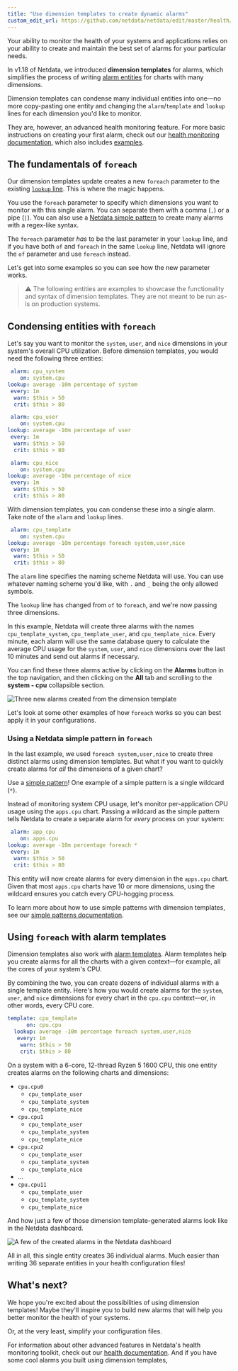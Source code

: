 ```yaml
---
title: "Use dimension templates to create dynamic alarms"
custom_edit_url: https://github.com/netdata/netdata/edit/master/health/tutorials/dimension-templates.md
---
```




Your ability to monitor the health of your systems and applications relies on your ability to create and maintain
the best set of alarms for your particular needs.

In v1.18 of Netdata, we introduced **dimension templates** for alarms, which simplifies the process of writing [alarm
entities](/docs/agent/health/reference#health-entity-reference) for charts with many dimensions.

Dimension templates can condense many individual entities into one—no more copy-pasting one entity and changing the
`alarm`/`template` and `lookup` lines for each dimension you'd like to monitor.

They are, however, an advanced health monitoring feature. For more basic instructions on creating your first alarm,
check out our [health monitoring documentation](/docs/agent/health/tutorials/..), which also includes
[examples](/docs/agent/health/reference#example-alarms).

## The fundamentals of `foreach`

Our dimension templates update creates a new `foreach` parameter to the existing [`lookup`
line](/docs/agent/health/reference#alarm-line-lookup). This is where the magic happens.

You use the `foreach` parameter to specify which dimensions you want to monitor with this single alarm. You can separate
them with a comma (`,`) or a pipe (`|`). You can also use a [Netdata simple pattern](/docs/agent/libnetdata/simple_pattern)
to create many alarms with a regex-like syntax.

The `foreach` parameter _has_ to be the last parameter in your `lookup` line, and if you have both `of` and `foreach` in
the same `lookup` line, Netdata will ignore the `of` parameter and use `foreach` instead.

Let's get into some examples so you can see how the new parameter works.

> ⚠️ The following entities are examples to showcase the functionality and syntax of dimension templates. They are not
> meant to be run as-is on production systems.

## Condensing entities with `foreach`

Let's say you want to monitor the `system`, `user`, and `nice` dimensions in your system's overall CPU utilization.
Before dimension templates, you would need the following three entities:

```yaml
 alarm: cpu_system
    on: system.cpu
lookup: average -10m percentage of system
 every: 1m
  warn: $this > 50
  crit: $this > 80

 alarm: cpu_user
    on: system.cpu
lookup: average -10m percentage of user
 every: 1m
  warn: $this > 50
  crit: $this > 80

 alarm: cpu_nice
    on: system.cpu
lookup: average -10m percentage of nice
 every: 1m
  warn: $this > 50
  crit: $this > 80
```

With dimension templates, you can condense these into a single alarm. Take note of the `alarm` and `lookup` lines.

```yaml
 alarm: cpu_template
    on: system.cpu
lookup: average -10m percentage foreach system,user,nice
 every: 1m
  warn: $this > 50
  crit: $this > 80
```

The `alarm` line specifies the naming scheme Netdata will use. You can use whatever naming scheme you'd like, with `.`
and `_` being the only allowed symbols.

The `lookup` line has changed from `of` to `foreach`, and we're now passing three dimensions.

In this example, Netdata will create three alarms with the names `cpu_template_system`, `cpu_template_user`, and
`cpu_template_nice`. Every minute, each alarm will use the same database query to calculate the average CPU usage for
the `system`, `user`, and `nice` dimensions over the last 10 minutes and send out alarms if necessary.

You can find these three alarms active by clicking on the **Alarms** button in the top navigation, and then clicking on
the **All** tab and scrolling to the **system - cpu** collapsible section.

![Three new alarms created from the dimension template](https://user-images.githubusercontent.com/1153921/66218994-29523800-e67f-11e9-9bcb-9bca23e2c554.png)

Let's look at some other examples of how `foreach` works so you can best apply it in your configurations.

### Using a Netdata simple pattern in `foreach`

In the last example, we used `foreach system,user,nice` to create three distinct alarms using dimension templates. But
what if you want to quickly create alarms for _all_ the dimensions of a given chart? 

Use a [simple pattern](/docs/agent/libnetdata/simple_pattern)! One example of a simple pattern is a single wildcard
(`*`).

Instead of monitoring system CPU usage, let's monitor per-application CPU usage using the `apps.cpu` chart. Passing a
wildcard as the simple pattern tells Netdata to create a separate alarm for _every_ process on your system:

```yaml
 alarm: app_cpu
    on: apps.cpu
lookup: average -10m percentage foreach *
 every: 1m
  warn: $this > 50
  crit: $this > 80
```

This entity will now create alarms for every dimension in the `apps.cpu` chart. Given that most `apps.cpu` charts have
10 or more dimensions, using the wildcard ensures you catch every CPU-hogging process.

To learn more about how to use simple patterns with dimension templates, see our [simple patterns
documentation](/docs/agent/libnetdata/simple_pattern).

## Using `foreach` with alarm templates

Dimension templates also work with [alarm templates](/docs/agent/health/reference#alarm-line-alarm-or-template). Alarm
templates help you create alarms for all the charts with a given context—for example, all the cores of your system's
CPU.

By combining the two, you can create dozens of individual alarms with a single template entity. Here's how you would
create alarms for the `system`, `user`, and `nice` dimensions for every chart in the `cpu.cpu` context—or, in other
words, every CPU core.

```yaml
template: cpu_template
      on: cpu.cpu
  lookup: average -10m percentage foreach system,user,nice
   every: 1m
    warn: $this > 50
    crit: $this > 80
```

On a system with a 6-core, 12-thread Ryzen 5 1600 CPU, this one entity creates alarms on the following charts and
dimensions:

-   `cpu.cpu0`
    -   `cpu_template_user`
    -   `cpu_template_system`
    -   `cpu_template_nice`
-   `cpu.cpu1`
    -   `cpu_template_user`
    -   `cpu_template_system`
    -   `cpu_template_nice`
-   `cpu.cpu2`
    -   `cpu_template_user`
    -   `cpu_template_system`
    -   `cpu_template_nice`
-   ...
-   `cpu.cpu11`
    -   `cpu_template_user`
    -   `cpu_template_system`
    -   `cpu_template_nice`

And how just a few of those dimension template-generated alarms look like in the Netdata dashboard.

![A few of the created alarms in the Netdata dashboard](https://user-images.githubusercontent.com/1153921/66219669-708cf880-e680-11e9-8b3a-7bfe178fa28b.png)

All in all, this single entity creates 36 individual alarms. Much easier than writing 36 separate entities in your
health configuration files!

## What's next?

We hope you're excited about the possibilities of using dimension templates! Maybe they'll inspire you to build new
alarms that will help you better monitor the health of your systems.

Or, at the very least, simplify your configuration files.

For information about other advanced features in Netdata's health monitoring toolkit, check out our [health
documentation](/docs/agent/health/). And if you have some cool alarms you built using dimension templates, 


